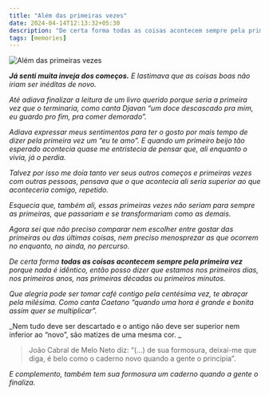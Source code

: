 ```yaml
---
title: "Além das primeiras vezes"
date: 2024-04-14T12:13:32+05:30
description: "De certa forma todas as coisas acontecem sempre pela primeira vez porque nada é idêntico, então posso dizer que estamos nos primeiros dias."
tags: [memories]
---
```


![Além das primeiras vezes](./img/alem-das-primeiras-vezes.jpg)

_**Já senti muita inveja dos começos.**_ _E lastimava que as coisas boas não iriam ser inéditas de novo._  
  
_Até adiava finalizar a leitura de um livro querido porque seria a primeira vez que o terminaria, como canta Djavan “um doce descascado pra mim, eu guardo pro fim, pra comer demorado”._  
  
_Adiava expressar meus sentimentos para ter o gosto por mais tempo de dizer pela primeira vez um “eu te amo”. E quando um primeiro beijo tão esperado acontecia quase me entristecia de pensar que, ali enquanto o vivia, já o perdia._  
  
_Talvez por isso me doía tanto ver seus outros começos e primeiras vezes com outras pessoas, pensava que o que acontecia ali seria superior ao que aconteceria comigo, repetido._  
  
_Esquecia que, também ali, essas primeiras vezes não seriam para sempre as primeiras, que passariam e se transformariam como as demais._  
  
_Agora sei que não preciso comparar nem escolher entre gostar das primeiras ou das últimas coisas, nem preciso menosprezar as que ocorrem no enquanto, no ainda, no percurso._  
  
_De certa forma_ **_todas as coisas acontecem sempre pela primeira vez_** _porque nada é idêntico, então posso dizer que estamos nos primeiros dias, nos primeiros anos, nas primeiras décadas ou primeiros minutos._  
  
_Que alegria pode ser tomar café contigo pela centésima vez, te abraçar pela milésima. Como canta Caetano “quando uma hora é grande e bonita assim quer se multiplicar”._  
  
_Nem tudo deve ser descartado e o antigo não deve ser superior nem inferior ao “novo”, são matizes de uma mesma cor. _
> João Cabral de Melo Neto diz: “(…) de sua formosura, deixai-me que diga, é belo como o caderno novo quando a gente o principia”.  
  
_E complemento, também tem sua formosura um caderno quando a gente o finaliza._

